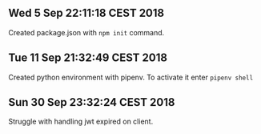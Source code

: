 Wed  5 Sep 22:11:18 CEST 2018
-----------------------------

Created package.json with `npm init` command.


Tue 11 Sep 21:32:49 CEST 2018
-----------------------------

Created python environment with pipenv. To activate it enter `pipenv shell`


Sun 30 Sep 23:32:24 CEST 2018
-----------------------------

Struggle with handling jwt expired on client.
